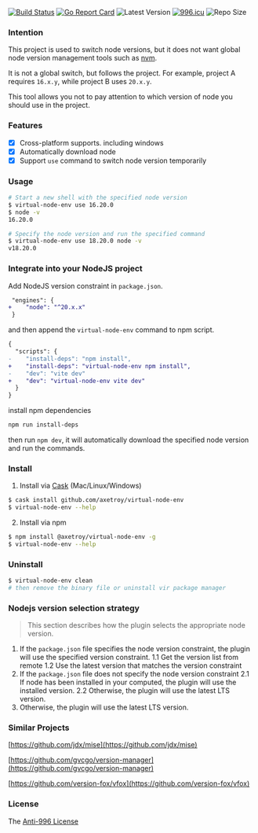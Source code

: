 [![Build Status](https://github.com/axetroy/virtual-node-env/workflows/ci/badge.svg)](https://github.com/axetroy/virtual-node-env/actions)
[![Go Report Card](https://goreportcard.com/badge/github.com/axetroy/virtual-node-env)](https://goreportcard.com/report/github.com/axetroy/virtual-node-env)
![Latest Version](https://img.shields.io/github/v/release/axetroy/virtual-node-env.svg)
[![996.icu](https://img.shields.io/badge/link-996.icu-red.svg)](https://996.icu)
![Repo Size](https://img.shields.io/github/repo-size/axetroy/virtual-node-env.svg)

### Intention

This project is used to switch node versions, but it does not want global node version management tools such as [nvm](https://github.com/nvm-sh/nvm).

It is not a global switch, but follows the project. For example, project A requires `16.x.y`, while project B uses `20.x.y`.

This tool allows you not to pay attention to which version of node you should use in the project.

### Features

- [x] Cross-platform supports. including windows
- [x] Automatically download node
- [x] Support `use` command to switch node version temporarily

### Usage

```bash
# Start a new shell with the specified node version
$ virtual-node-env use 16.20.0
$ node -v
16.20.0

# Specify the node version and run the specified command
$ virtual-node-env use 18.20.0 node -v
v18.20.0
```

### Integrate into your NodeJS project

Add NodeJS version constraint in `package.json`.

```diff
 "engines": {
+    "node": "^20.x.x"
 }
```

and then append the `virtual-node-env` command to npm script.

```diff
{
  "scripts": {
-    "install-deps": "npm install",
+    "install-deps": "virtual-node-env npm install",
-    "dev": "vite dev"
+    "dev": "virtual-node-env vite dev"
  }
}
```

install npm dependencies

```bash
npm run install-deps
```

then run `npm dev`, it will automatically download the specified node version and run the commands.

### Install

1. Install via [Cask](https://github.com/cask-pkg/cask.rs) (Mac/Linux/Windows)

```bash
$ cask install github.com/axetroy/virtual-node-env
$ virtual-node-env --help
```

2. Install via npm

```sh
$ npm install @axetroy/virtual-node-env -g
$ virtual-node-env --help
```

### Uninstall

```bash
$ virtual-node-env clean
# then remove the binary file or uninstall vir package manager
```

### Nodejs version selection strategy

> This section describes how the plugin selects the appropriate node version.

1. If the `package.json` file specifies the node version constraint, the plugin will use the specified version constraint.
   1.1 Get the version list from remote
   1.2 Use the latest version that matches the version constraint
2. If the `package.json` file does not specify the node version constraint
   2.1 If node has been installed in your computed, the plugin will use the installed version.
   2.2 Otherwise, the plugin will use the latest LTS version.
3. Otherwise, the plugin will use the latest LTS version.

### Similar Projects

[https://github.com/jdx/mise](https://github.com/jdx/mise)

[https://github.com/gvcgo/version-manager](https://github.com/gvcgo/version-manager)

[https://github.com/version-fox/vfox](https://github.com/version-fox/vfox)

### License

The [Anti-996 License](LICENSE)
